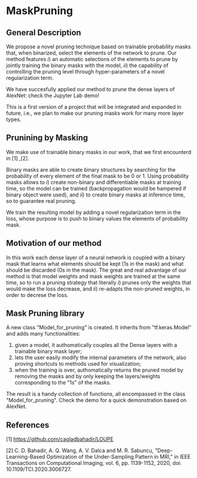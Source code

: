 # MaskPruning

## General Description
We propose a novel pruning technique based on trainable probability masks that, when binarized, select the elements of the network to prune.
Our method features _i_) an automatic selections of the elements to prune by jointly training the binary masks with the model, _ii_) the capability of controlling the pruning level through hyper-parameters of a novel regularization term.

We have succesfully applied our method to prune the dense layers of AlexNet: check the Jupyter Lab demo!

This is a first version of a project that will be integrated and expanded in future, i.e., we plan to make our pruning masks work for many more layer types.

## Prunining by Masking
We make use of trainable binary masks in our work, that we first encounterd in [1] ,[2].

Binary masks are able to create binary structures by searching for the probability of every element of the final mask to be 0 or 1. Using probability masks allows to _i_) create non-binary and differentiable masks at training time, so the model can be trained (backpropagation would be hampered if binary object were used), and _ii_) to create binary masks at inference time, so to guarantee real pruning.

We train the resulting model by adding a novel regularization term in the loss, whose purpose is to push to binary values the elements of probability mask.

## Motivation of our method
In this work each dense layer of a neural network is coupled with a binary mask that learns what elements should be kept (1s in the mask) and what should be discarded (0s in the mask). The great and real advantage of our method is that model weights and mask weights are trained at the same time, so to run a pruning strategy that literally _i_) prunes only the weights that would make the loss decrease, and _ii_) re-adapts the non-pruned weights, in order to decrese the loss.

## Mask Pruning library
A new class "Model_for_pruning" is created. It inherits from "tf.keras.Model" and adds many functionalities:
1) given a model, it authomatically couples all the Dense layers with a trainable binary mask layer;
2) lets the user easily modify the internal parameters of the network, also proving shortcuts to methods used for visualization;
3) when the training is over, authomatically returns the pruned model by removing the masks and by only keeping the layers/weights corresponding to the "1s" of the masks.

The result is a handy collection of functions, all encompassed in the class "Model_for_pruning". Check the demo for a quick demonstration based on AlexNet.

## References
[1] https://github.com/cagladbahadir/LOUPE

[2] C. D. Bahadir, A. Q. Wang, A. V. Dalca and M. R. Sabuncu, "Deep-Learning-Based Optimization of the Under-Sampling Pattern in MRI," in IEEE Transactions on Computational Imaging, vol. 6, pp. 1139-1152, 2020, doi: 10.1109/TCI.2020.3006727.
